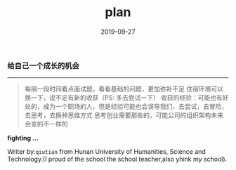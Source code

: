 ﻿---
layout: post
title: "plan"
date: 2019-09-27
description: "plan"
tag: note
---

### 给自己一个成长的机会

------

> 每隔一段时间看点面试题，看看基础的问题，更加弥补不足
> 住宿环境可以换一下，说不定有新的收获（PS: 多去尝试一下）
> 收获的经验：可能也有好处的，成为一个职场的人，但是经验可能也会误导我们，去尝试，去冒险，去思考，去换种思维方式
> 思考创业需要那些的，可能公司的组织架构未来会变的不一样的

**fighting ...**

Writer by:`qiutian` from Hunan University of Humanities, Science and Technology.(I proud of the school the school teacher,also yhink  my school).
  


